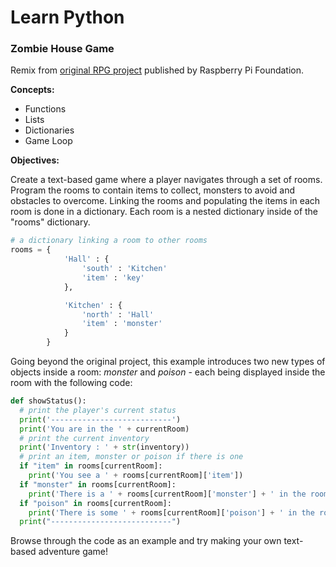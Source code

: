 # Learn Python

### Zombie House Game

Remix from [original RPG project](https://projects.raspberrypi.org/en/projects/rpg) published by Raspberry Pi Foundation.

**Concepts:**

* Functions
* Lists
* Dictionaries
* Game Loop

**Objectives:**

Create a text-based game where a player navigates through a set of rooms. Program the rooms to contain items to collect, monsters to avoid and obstacles to overcome. Linking the rooms and populating the items in each room is done in a dictionary. Each room is a nested dictionary inside of the "rooms" dictionary.

```python
# a dictionary linking a room to other rooms
rooms = {
            'Hall' : {
                'south' : 'Kitchen'
                'item' : 'key'
            },

            'Kitchen' : {
                'north' : 'Hall'
                'item' : 'monster'
            }
        }
```
Going beyond the original project, this example introduces two new types of objects inside a room: *monster* and *poison* - each being displayed inside the room with the following code:

```python
def showStatus():
  # print the player's current status
  print('---------------------------')
  print('You are in the ' + currentRoom)
  # print the current inventory
  print('Inventory : ' + str(inventory))
  # print an item, monster or poison if there is one
  if "item" in rooms[currentRoom]:
    print('You see a ' + rooms[currentRoom]['item'])
  if "monster" in rooms[currentRoom]:
    print('There is a ' + rooms[currentRoom]['monster'] + ' in the room!')
  if "poison" in rooms[currentRoom]:
    print('There is some ' + rooms[currentRoom]['poison'] + ' in the room!')
  print("---------------------------")
  ```
Browse through the code as an example and try making your own text-based adventure game! 
